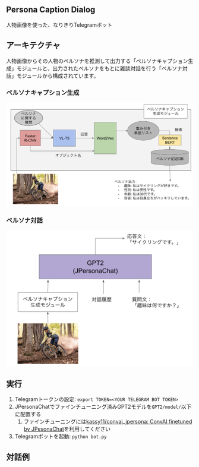 ## Persona Caption Dialog

人物画像を使った、なりきりTelegramボット

## アーキテクチャ

人物画像からその人物のペルソナを推測して出力する「ペルソナキャプション生成」モジュールと、出力されたペルソナをもとに雑談対話を行う「ペルソナ対話」モジュールから構成されています。

### ペルソナキャプション生成

<img src="./images/persona_caption.png" title="ペルソナキャプション生成" width="700">

### ペルソナ対話

<img src="./images/persona_dialog.png" title="ペルソナ対話" width="700">

## 実行

1. Telegramトークンの設定: `export TOKEN=<YOUR TELEGRAM BOT TOKEN>`
2. JPersonaChatでファインチューニング済みGPT2モデルを`GPT2/model/`以下に配置する
   1. ファインチューニングには[kassy11/convai_jpersona: ConvAI finetuned by JPesonaChat](https://github.com/kassy11/convai_jpersona)を利用してください
3. Telegramボットを起動: `python bot.py`

## 対話例
